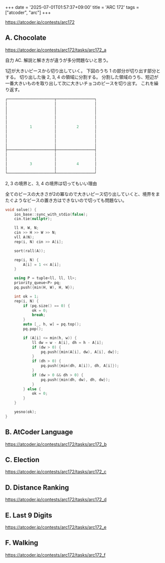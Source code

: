+++
date = '2025-07-01T01:57:37+09:00'
title = 'ARC 172'
tags = ["atcoder", "arc"]
+++

<https://atcoder.jp/contests/arc172>

## A. Chocolate

<https://atcoder.jp/contests/arc172/tasks/arc172_a>

自力 AC.
解説と解き方が違うが多分問題ないと思う。

1辺が大きいピースから切り出していく。
下図のうち 1 の部分が切り出す部分とする。
切り出した後 2, 3, 4 の領域に分割する。
分割した領域のうち、短辺が一番大きいものを取り出して次に大きいチョコのピースを切り出す。
これを繰り返す。

```cpp
┌─────────────────────┬─────────────────┐
│                     │                 │
│                     │                 │
│                     │                 │
│                     │                 │
│                     │                 │
│          1          │         2       │
│                     │                 │
│                     │                 │
│                     │                 │
│                     │                 │
├─────────────────────┼─────────────────┤
│                     │                 │
│                     │                 │
│          3          │         4       │
│                     │                 │
└─────────────────────┴─────────────────┘
```

2, 3 の境界と、3, 4 の境界は切ってもいい理由

全てのピースの大きさが2の冪なので大きいピース切り出していくと、境界をまたぐようなピースの置き方はできないので切っても問題ない。

```cpp
void solve() {
    ios_base::sync_with_stdio(false);
    cin.tie(nullptr);

    ll H, W, N;
    cin >> H >> W >> N;
    vll A(N);
    rep(i, N) cin >> A[i];

    sort(rall(A));

    rep(i, N) {
        A[i] = 1 << A[i];
    }

    using P = tuple<ll, ll, ll>;
    priority_queue<P> pq;
    pq.push({min(H, W), H, W});

    int ok = 1;
    rep(i, N) {
        if (pq.size() == 0) {
            ok = 0;
            break;
        }
        auto [_, h, w] = pq.top();
        pq.pop();

        if (A[i] <= min(h, w)) {
            ll dw = w - A[i], dh = h - A[i];
            if (dw > 0) {
                pq.push({min(A[i], dw), A[i], dw});
            }
            if (dh > 0) {
                pq.push({min(dh, A[i]), dh, A[i]});
            }
            if (dw > 0 && dh > 0) {
                pq.push({min(dh, dw), dh, dw});
            }
        } else {
            ok = 0;
        }
    }

    yesno(ok);
}
```

## B. AtCoder Language

<https://atcoder.jp/contests/arc172/tasks/arc172_b>

## C. Election

<https://atcoder.jp/contests/arc172/tasks/arc172_c>

## D. Distance Ranking

<https://atcoder.jp/contests/arc172/tasks/arc172_d>

## E. Last 9 Digits

<https://atcoder.jp/contests/arc172/tasks/arc172_e>

## F. Walking

<https://atcoder.jp/contests/arc172/tasks/arc172_f>
